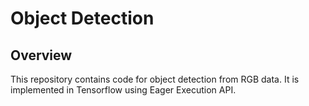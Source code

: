 # Object Detection

## Overview
This repository contains code for object detection from RGB data. It is implemented in Tensorflow using Eager Execution API.

